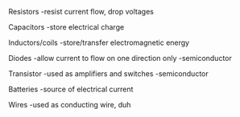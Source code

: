 
Resistors
	-resist current flow, drop voltages

Capacitors
	-store electrical charge

Inductors/coils
	-store/transfer electromagnetic energy

Diodes
	-allow current to flow on one direction only
	-semiconductor

Transistor
	-used as amplifiers and switches
	-semiconductor

Batteries
	-source of electrical current

Wires
	-used as conducting wire, duh